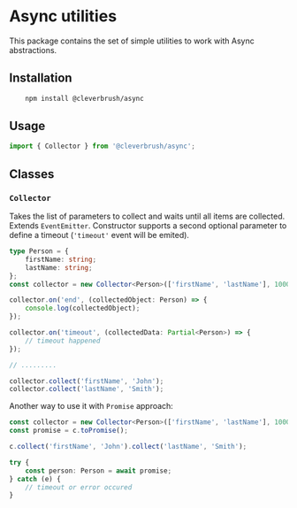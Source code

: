 # Async utilities

This package contains the set of simple utilities to work with Async abstractions.

## Installation

```bash
    npm install @cleverbrush/async
```

## Usage

```typescript
import { Collector } from '@cleverbrush/async';
```

## Classes

### `Collector`

Takes the list of parameters to collect and waits until all items are collected. Extends `EventEmitter`.
Constructor supports a second optional parameter to define a timeout (`'timeout'` event will be emited).

```typescript
type Person = {
    firstName: string;
    lastName: string;
};
const collector = new Collector<Person>(['firstName', 'lastName'], 10000);

collector.on('end', (collectedObject: Person) => {
    console.log(collectedObject);
});

collector.on('timeout', (collectedData: Partial<Person>) => {
    // timeout happened
});

// .........

collector.collect('firstName', 'John');
collector.collect('lastName', 'Smith');
```

Another way to use it with `Promise` approach:

```typescript
const collector = new Collector<Person>(['firstName', 'lastName'], 10000);
const promise = c.toPromise();

c.collect('firstName', 'John').collect('lastName', 'Smith');

try {
    const person: Person = await promise;
} catch (e) {
    // timeout or error occured
}
```
